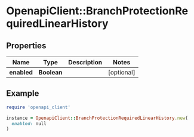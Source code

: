 # OpenapiClient::BranchProtectionRequiredLinearHistory

## Properties

| Name | Type | Description | Notes |
| ---- | ---- | ----------- | ----- |
| **enabled** | **Boolean** |  | [optional] |

## Example

```ruby
require 'openapi_client'

instance = OpenapiClient::BranchProtectionRequiredLinearHistory.new(
  enabled: null
)
```

